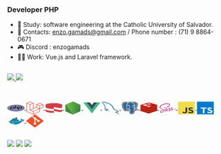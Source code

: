 ### Developer PHP

- 🌱 Study: software engineering at the Catholic University of Salvador.
- 💬 Contacts: enzo.gamads@gmail.com / Phone number : (71) 9 8864-0671 
- 🎮 Discord : enzogamads
- 👨‍💻 Work: Vue.js and Laravel framework.

##
 
 <div>
  <a href="https://github.com/EnzoGamaDS">
  <img height="180em" src="https://github-readme-stats.vercel.app/api?username=EnzoGamaDS&show_icons=true&theme=synthwave&include_all_commits=true&count_private=true"/>
  <img height="150em" src="https://github-readme-stats.vercel.app/api/top-langs/?username=EnzoGamaDS&layout=compact&langs_count=7&theme=synthwave"/>
</div> 
 
  ##
  
  <div style="display: inline_block"><br>
  <img align="center" alt="Enzo-php" height="30" width="40" src="https://raw.githubusercontent.com/devicons/devicon/master/icons/php/php-original.svg">
  <img align="center" alt="Enzo-Laravel" height="30" width="40" src="https://raw.githubusercontent.com/devicons/devicon/master/icons/laravel/laravel-original.svg">
  <img align="center" alt="Enzo-cake" height="30" width="40" src="https://raw.githubusercontent.com/devicons/devicon/master/icons/cakephp/cakephp-original.svg">
  <img align="center" alt="Enzo-nodejs" height="30" width="40" src="https://raw.githubusercontent.com/devicons/devicon/master/icons/nodejs/nodejs-original.svg">
  <img align="center" alt="Enzo-vue" height="30" width="40" src="https://raw.githubusercontent.com/devicons/devicon/master/icons/vuejs/vuejs-original.svg">   
  <img align="center" alt="Enzo-MySQL" height="30" width="40" src="https://raw.githubusercontent.com/devicons/devicon/master/icons/mysql/mysql-original.svg">
  <img align="center" alt="Enzo-post" height="30" width="40" src="https://raw.githubusercontent.com/devicons/devicon/master/icons/postgresql/postgresql-original.svg">
   <img align="center" alt="Enzo-post" height="30" width="40" src="https://raw.githubusercontent.com/devicons/devicon/master/icons/redis/redis-original.svg">
   <img align="center" alt="Enzo-sass" height="30" width="40" src="https://raw.githubusercontent.com/devicons/devicon/master/icons/sass/sass-original.svg">
   <img align="center" alt="Enzo-HTML" height="30" width="40" src="https://raw.githubusercontent.com/devicons/devicon/master/icons/javascript/javascript-original.svg">
   <img align="center" alt="typescript" height="30" width="40" src="https://raw.githubusercontent.com/devicons/devicon/master/icons/typescript/typescript-original.svg"> 
  <img align="center" alt="Enzo-docker" height="30" width="40" src="https://raw.githubusercontent.com/devicons/devicon/master/icons/docker/docker-original.svg">  
  <img align="center" alt="git" height="30" width="40" src="https://raw.githubusercontent.com/devicons/devicon/master/icons/git/git-original.svg"> 
</div>
  
  ##
  
  <div> 
  <a href = "mailto:enzo.santos@ucsal.edu.br"><img src="https://img.shields.io/badge/-Gmail-%23333?style=for-the-badge&logo=gmail&logoColor=white" target="_blank"></a>
  <a href="https://www.linkedin.com/in/enzo-gama-15b203212/" target="_blank"><img src="https://img.shields.io/badge/-LinkedIn-%230077B5?style=for-the-badge&logo=linkedin&logoColor=white" target="_blank"></a> 
  <a href="https://wa.me/5571988640671" target="_blank"><img src="https://img.shields.io/badge/-whatsapp-%2BB741?style=for-the-badge&logo=whatsapp&logoColor=white" target="_blank"></a> 
 
</div>

